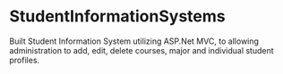 # StudentInformationSystems
Built Student Information System utilizing ASP.Net MVC, to allowing administration to add, edit, delete courses, major and individual student profiles. 
